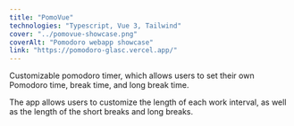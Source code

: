 ```yaml
---
title: "PomoVue"
technologies: "Typescript, Vue 3, Tailwind"
cover: "../pomovue-showcase.png"
coverAlt: "Pomodoro webapp showcase"
link: "https://pomodoro-glasc.vercel.app/"
---
```


Customizable pomodoro timer, which allows users to set their own Pomodoro time, break time, and long break time.

The app allows users to customize the length of each work interval, as well as the length of the short breaks and long breaks.
